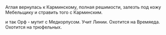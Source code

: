 
Аглая вернулась к Карминскому, полная решимости, залезть под кожу Мебельщику и стравить того с Карминским.

и так
Орф - мутит с Медкорпусом. Учит Линии. Охотится на Времяеда. Охотится на трюфельных.
